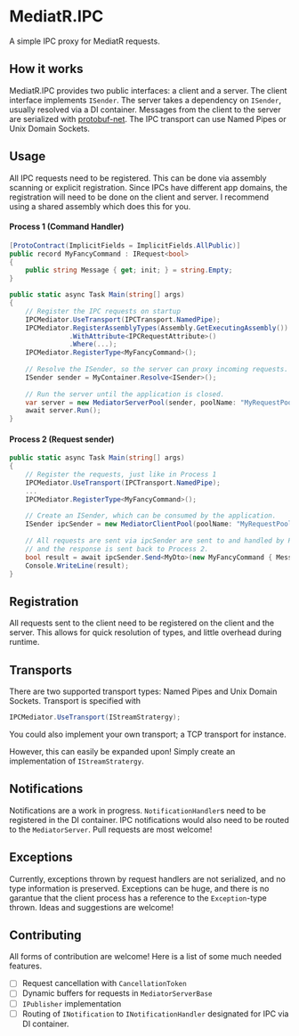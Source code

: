 # MediatR.IPC
A simple IPC proxy for MediatR requests.

## How it works
MediatR.IPC provides two public interfaces: a client and a server. The client interface implements `ISender`. The server takes a dependency on `ISender`, usually resolved via a DI container. Messages from the client to the server are serialized with [protobuf-net](https://github.com/protobuf-net/protobuf-net). The IPC transport can use Named Pipes or Unix Domain Sockets. 

## Usage
All IPC requests need to be registered. This can be done via assembly scanning or explicit registration.
Since IPCs have different app domains, the registration will need to be done on the client and server.
I recommend using a shared assembly which does this for you.

#### Process 1 (Command Handler)
```csharp
[ProtoContract(ImplicitFields = ImplicitFields.AllPublic)]
public record MyFancyCommand : IRequest<bool>
{
    public string Message { get; init; } = string.Empty;
}

public static async Task Main(string[] args)
{
    // Register the IPC requests on startup
    IPCMediator.UseTransport(IPCTransport.NamedPipe);
    IPCMediator.RegisterAssemblyTypes(Assembly.GetExecutingAssembly())
               .WithAttribute<IPCRequestAttribute>()
               .Where(...);
    IPCMediator.RegisterType<MyFancyCommand>();
        
    // Resolve the ISender, so the server can proxy incoming requests.
    ISender sender = MyContainer.Resolve<ISender>();
    
    // Run the server until the application is closed.
    var server = new MediatorServerPool(sender, poolName: "MyRequestPool", poolSize: 8);
    await server.Run();
}
```

#### Process 2 (Request sender)
```csharp
public static async Task Main(string[] args)
{
    // Register the requests, just like in Process 1
    IPCMediator.UseTransport(IPCTransport.NamedPipe);
    ...
    IPCMediator.RegisterType<MyFancyCommand>();
        
    // Create an ISender, which can be consumed by the application.
    ISender ipcSender = new MediatorClientPool(poolName: "MyRequestPool", poolSize: 8);
    
    // All requests are sent via ipcSender are sent to and handled by Process 1,
    // and the response is sent back to Process 2.
    bool result = await ipcSender.Send<MyDto>(new MyFancyCommand { Message = "Hello!" });
    Console.WriteLine(result);
}
```

## Registration
All requests sent to the client need to be registered on the client and the server. This allows for quick resolution of types, and little overhead during runtime.

## Transports
There are two supported transport types: Named Pipes and Unix Domain Sockets. Transport is specified with
```csharp
IPCMediator.UseTransport(IStreamStratergy);
```
You could also implement your own transport; a TCP transport for instance.


However, this can easily be expanded upon! Simply create an implementation of `IStreamStratergy`.

## Notifications
Notifications are a work in progress. `NotificationHandler`s need to be registered in the DI container. IPC notifications would also need to be routed to the `MediatorServer`. Pull requests are most welcome!

## Exceptions
Currently, exceptions thrown by request handlers are not serialized, and no type information is preserved. Exceptions can be huge, and there is no garantue that the client process has a reference to the `Exception`-type thrown. Ideas and suggestions are welcome!

## Contributing
All forms of contribution are welcome! Here is a list of some much needed features.
- [ ] Request cancellation with `CancellationToken`
- [ ] Dynamic buffers for requests in `MediatorServerBase`
- [ ] `IPublisher` implementation
- [ ]  Routing of `INotification` to `INotificationHandler` designated for IPC via DI container.
